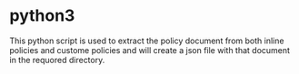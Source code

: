 # python3

This python script is used to extract the policy document from both inline policies and custome policies and will create a json file with that document in the requored directory.
